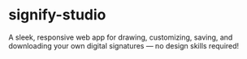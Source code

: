 # signify-studio
 A sleek, responsive web app for drawing, customizing, saving, and downloading your own digital signatures — no design skills required!
